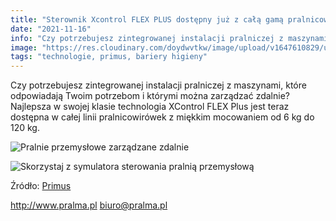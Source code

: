 ```yaml
---
title: "Sterownik Xcontrol FLEX PLUS dostępny już z całą gamą pralnicowirówek wysokoobrotowych"
date: "2021-11-16"
info: "Czy potrzebujesz zintegrowanej instalacji pralniczej z maszynami, które odpowiadają Twoim potrzebom i którymi można zarządzać zdalnie? Najlepsza w swojej klasie technologia XControl FLEX Plus jest teraz dostępna w całej linii pralnicowirówek z miękkim mocowaniem od 6 kg do 120 kg."
image: "https://res.cloudinary.com/doydwvtkw/image/upload/v1647610829/uploads/posts/xcontrol_flex_post_c6garx.png"
tags: "technologie, primus, bariery higieny"
---
```


Czy potrzebujesz zintegrowanej instalacji pralniczej z maszynami, które odpowiadają Twoim potrzebom i którymi można zarządzać zdalnie? Najlepsza w swojej klasie technologia XControl FLEX Plus jest teraz dostępna w całej linii pralnicowirówek z miękkim mocowaniem od 6 kg do 120 kg.

![Pralnie przemysłowe zarządzane zdalnie](https://res.cloudinary.com/doydwvtkw/image/upload/v1647610829/uploads/posts/xcontrol_flex_post_gsd6w6.webp)

![Skorzystaj z symulatora sterowania pralnią przemysłową](https://res.cloudinary.com/doydwvtkw/image/upload/v1647610829/uploads/posts/xcontrol_flex_post_2_ysmpxo.webp)

Źródło: [Primus](https://primuslaundry.com/new-xcontrol-flex-plus-technology-available-on-the-range-of-soft-mount-washer-extractors)

<http://www.pralma.pl>
<biuro@pralma.pl>
